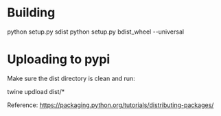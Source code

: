 # Building

python setup.py sdist
python setup.py bdist_wheel --universal

# Uploading to pypi

Make sure the dist directory is clean and run:

twine updload dist/*

Reference: https://packaging.python.org/tutorials/distributing-packages/
